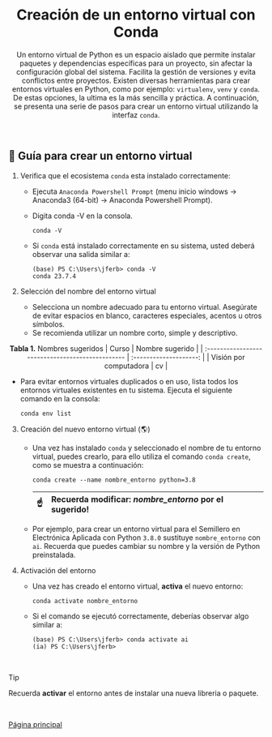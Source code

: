 <div  align="center">

# Creación de un entorno virtual con Conda

Un entorno virtual de Python es un espacio aislado que permite instalar paquetes y dependencias específicas para un proyecto, sin afectar la configuración global del sistema. Facilita la gestión de versiones y evita conflictos entre proyectos. Existen diversas herramientas para crear entornos virtuales en Python, como por ejemplo: `virtualenv`, `venv` y `conda`. De estas opciones, la ultima es la más sencilla y práctica. A continuación, se presenta una serie de pasos para crear un entorno virtual utilizando la interfaz `conda`.

</div>

<br/>

## 📝 Guía para crear un entorno virtual

1. Verifica que el ecosistema `conda` esta instalado correctamente:
   - Ejecuta `Anaconda Powershell Prompt` (menu inicio windows &rarr;  Anaconda3 (64-bit) &rarr; Anaconda Powershell Prompt).
   - Digita conda -V en la consola.
  
       ```console
       conda -V
       ```
   - Si `conda` está instalado correctamente en su sistema, usted deberá observar una salida similar a:
     
      ```console
      (base) PS C:\Users\jferb> conda -V
      conda 23.7.4
      ```
   
2. Selección del nombre del entorno virtual
   - Selecciona un nombre adecuado para tu entorno virtual. Asegúrate de evitar espacios en blanco, caracteres especiales, acentos u otros símbolos. 
   - Se recomienda utilizar un nombre corto, simple y descriptivo.

<div  align="center">
  
**Tabla 1.** Nombres sugeridos
| Curso                                            | Nombre sugerido        |
| :----------------------------------------------- | :--------------------: |
| Visión por computadora                           | cv                      |

</div>
  
   - Para evitar entornos virtuales duplicados o en uso, lista todos los entornos virtuales existentes en tu sistema. Ejecuta el siguiente comando en la consola:
  
      ```console
      conda env list
      ```

3. Creación del nuevo entorno virtual (🌎)
   - Una vez has instalado `conda` y seleccionado el nombre de tu entorno virtual, puedes crearlo, para ello utiliza el comando `conda create`, como se muestra a continuación:

      ```console
      conda create --name nombre_entorno python=3.8
      ```

      | :point_up:    | Recuerda modificar: *nombre_entorno* por el sugerido! |
      |---------------|:------------------------|

   - Por ejemplo, para crear un entorno virtual para el Semillero en Electrónica Aplicada con Python `3.8.0` sustituye `nombre_entorno` con `ai`. Recuerda que puedes cambiar su nombre y la versión de Python preinstalada. 

4. Activación del entorno
   - Una vez has creado el entorno virtual, **activa** el nuevo entorno:

      ```console
      conda activate nombre_entorno
      ```
      
   - Si el comando se ejecutó correctamente, deberías observar algo similar a:

     ```console
     (base) PS C:\Users\jferb> conda activate ai
     (ia) PS C:\Users\jferb>
     ```
<br/>

> [!TIP]
> Recuerda **activar** el entorno antes de instalar una nueva libreria o paquete.

<br/>

[Página principal](../../README.md)
